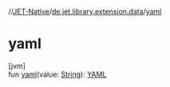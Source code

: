 //[JET-Native](../../index.md)/[de.jet.library.extension.data](index.md)/[yaml](yaml.md)

# yaml

[jvm]\
fun [yaml](yaml.md)(value: [String](https://kotlinlang.org/api/latest/jvm/stdlib/kotlin/-string/index.html)): [YAML](../de.jet.library.tool.devlang/-y-a-m-l/index.md)
